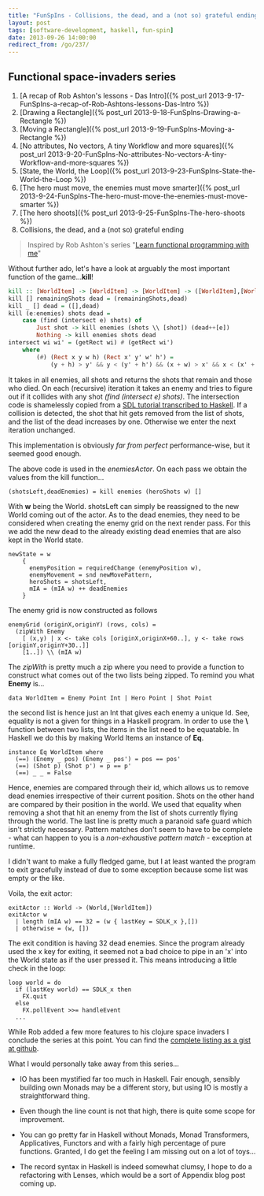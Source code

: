 ```yaml
---
title: "FunSpIns - Collisions, the dead, and a (not so) grateful ending."
layout: post
tags: [software-development, haskell, fun-spin]
date: 2013-09-26 14:00:00
redirect_from: /go/237/
---
```


## Functional space-invaders series
1. [A recap of Rob Ashton's lessons - Das Intro]({% post_url 2013-9-17-FunSpIns-a-recap-of-Rob-Ashtons-lessons-Das-Intro %})
1. [Drawing a Rectangle]({% post_url 2013-9-18-FunSpIns-Drawing-a-Rectangle %})
1. [Moving a Rectangle]({% post_url 2013-9-19-FunSpIns-Moving-a-Rectangle %})
1. [No attributes, No vectors, A tiny Workflow and more squares]({% post_url 2013-9-20-FunSpIns-No-attributes-No-vectors-A-tiny-Workflow-and-more-squares %})
1. [State, the World, the Loop]({% post_url 2013-9-23-FunSpIns-State-the-World-the-Loop %})
1. [The hero must move, the enemies must move smarter]({% post_url 2013-9-24-FunSpIns-The-hero-must-move-the-enemies-must-move-smarter %})
1. [The hero shoots]({% post_url 2013-9-25-FunSpIns-The-hero-shoots %})
1. Collisions, the dead, and a (not so) grateful ending

> Inspired by Rob Ashton's series "[Learn functional programming with me][1]"

Without further ado, let's have a look at arguably the most important function of the game...**kill**!

``` haskell
kill :: [WorldItem] -> [WorldItem] -> [WorldItem] -> ([WorldItem],[WorldItem])
kill [] remainingShots dead = (remainingShots,dead)
kill _ [] dead = ([],dead)
kill (e:enemies) shots dead =
	case (find (intersect e) shots) of
		Just shot -> kill enemies (shots \\ [shot]) (dead++[e])
		Nothing -> kill enemies shots dead
intersect wi wi' = (getRect wi) # (getRect wi')
	where 
		(#) (Rect x y w h) (Rect x' y' w' h') = 
			(y + h) > y' && y < (y' + h') && (x + w) > x' && x < (x' + w')
```

It takes in all enemies, all shots and returns the shots that remain and those who died.
On each (recursive) iteration it takes an enemy and tries to figure out if it collides with any shot *(find (intersect e) shots)*. The intersection code is shamelessly copied from a [SDL tutorial transcribed to Haskell][2]. If a collision is detected, the shot that hit gets removed from the list of shots, and the list of the dead increases by one. Otherwise we enter the next iteration unchanged.

This implementation is obviously *far from perfect* performance-wise, but it seemed good enough.  

The above code is used in the *enemiesActor*. On each pass we obtain the values from the kill function...

	(shotsLeft,deadEnemies) = kill enemies (heroShots w) []

With **w** being the World. shotsLeft can simply be reassigned to the new World coming out of the actor. As to the dead enemies, they need to be considered when creating the enemy grid on the next render pass. For this we add the new dead to the already existing dead enemies that are also kept in the World state.

	newState = w 
        { 
          enemyPosition = requiredChange (enemyPosition w), 
          enemyMovement = snd newMovePattern,
          heroShots = shotsLeft,
          mIA = (mIA w) ++ deadEnemies
        }

The enemy grid is now constructed as follows

	enemyGrid (originX,originY) (rows, cols) = 
	  (zipWith Enemy 
	    [ (x,y) | x <- take cols [originX,originX+60..], y <- take rows [originY,originY+30..]] 
	    [1..]) \\ (mIA w)

The *zipWith* is pretty much a zip where you need to provide a function to construct what comes out of the two lists being zipped. To remind you what **Enemy** is...  

	data WorldItem = Enemy Point Int | Hero Point | Shot Point

the second list is hence just an Int that gives each enemy a unique Id. See, equality is not a given for things in a Haskell program. In order to use the **\\** function between two lists, the items in the list need to be equatable. In Haskell we do this by making World Items an instance of **Eq**.

	instance Eq WorldItem where
	  (==) (Enemy _ pos) (Enemy _ pos') = pos == pos'
	  (==) (Shot p) (Shot p') = p == p'
	  (==) _ _ = False

Hence, enemies are compared through their id, which allows us to remove dead enemies irrespective of their current position. Shots on the other hand are compared by their position in the world. We used that equality when removing a shot that hit an enemy from the list of shots currently flying through the world.
The last line is pretty much a paranoid safe guard which isn't strictly necessary. Pattern matches don't seem to have to be complete - what can happen to you is a *non-exhaustive pattern match* - exception at runtime.

I didn't want to make a fully fledged game, but I at least wanted the program to exit gracefully instead of due to some exception because some list was empty or the like.

Voila, the exit actor:

	exitActor :: World -> (World,[WorldItem])
	exitActor w
	  | length (mIA w) == 32 = (w { lastKey = SDLK_x },[])
	  | otherwise = (w, [])

The exit condition is having 32 dead enemies. Since the program already used the x key for exiting, it seemed not a bad choice to pipe in an 'x' into the World state as if the user pressed it. This means introducing a little check in the loop:

	loop world = do 
	  if (lastKey world) == SDLK_x then 
	    FX.quit
	  else
	    FX.pollEvent >>= handleEvent
      ...

While Rob added a few more features to his clojure space invaders I conclude the series at this point. You can find the [complete listing as a gist at github][3].

What I would personally take away from this series...

* IO has been mystified far too much in Haskell. Fair enough, sensibly building own Monads may be a different story, but using IO is mostly a straightforward thing.
* Even though the line count is not that high, there is quite some scope for improvement.
* You can go pretty far in Haskell without Monads, Monad Transformers, Applicatives, Functors and with a fairly high percentage of pure functions. Granted, I do get the feeling I am missing out on a lot of toys...
* The record syntax in Haskell is indeed somewhat clumsy, I hope to do a refactoring with Lenses, which would be a sort of Appendix blog post coming up. 

  [1]: http://codeofrob.com/entries/learn-functional-programming-with-me---adding-collision-detection-to-the-game.html
  [2]: https://github.com/snkkid/LazyFooHaskell/blob/master/lesson17/lesson17.hs#L62
  [3]: https://gist.github.com/flq/6515336